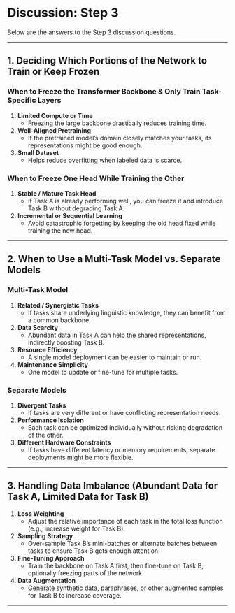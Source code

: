 # Discussion: Step 3

Below are the answers to the Step 3 discussion questions.

---

## 1. Deciding Which Portions of the Network to Train or Keep Frozen

### When to Freeze the Transformer Backbone & Only Train Task-Specific Layers
1. **Limited Compute or Time**  
   - Freezing the large backbone drastically reduces training time.
2. **Well-Aligned Pretraining**  
   - If the pretrained model’s domain closely matches your tasks, its representations might be good enough.
3. **Small Dataset**  
   - Helps reduce overfitting when labeled data is scarce.

### When to Freeze One Head While Training the Other
1. **Stable / Mature Task Head**  
   - If Task A is already performing well, you can freeze it and introduce Task B without degrading Task A.
2. **Incremental or Sequential Learning**  
   - Avoid catastrophic forgetting by keeping the old head fixed while training the new head.

---

## 2. When to Use a Multi-Task Model vs. Separate Models

### Multi-Task Model
1. **Related / Synergistic Tasks**  
   - If tasks share underlying linguistic knowledge, they can benefit from a common backbone.
2. **Data Scarcity**  
   - Abundant data in Task A can help the shared representations, indirectly boosting Task B.
3. **Resource Efficiency**  
   - A single model deployment can be easier to maintain or run.
4. **Maintenance Simplicity**  
   - One model to update or fine-tune for multiple tasks.

### Separate Models
1. **Divergent Tasks**  
   - If tasks are very different or have conflicting representation needs.
2. **Performance Isolation**  
   - Each task can be optimized individually without risking degradation of the other.
3. **Different Hardware Constraints**  
   - If tasks have different latency or memory requirements, separate deployments might be more flexible.

---

## 3. Handling Data Imbalance (Abundant Data for Task A, Limited Data for Task B)

1. **Loss Weighting**  
   - Adjust the relative importance of each task in the total loss function (e.g., increase weight for Task B).
2. **Sampling Strategy**  
   - Over-sample Task B’s mini-batches or alternate batches between tasks to ensure Task B gets enough attention.
3. **Fine-Tuning Approach**  
   - Train the backbone on Task A first, then fine-tune on Task B, optionally freezing parts of the network.
4. **Data Augmentation**  
   - Generate synthetic data, paraphrases, or other augmented samples for Task B to increase coverage.

---
